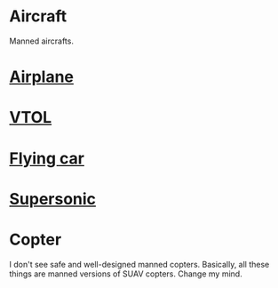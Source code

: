 Aircraft
========

Manned aircrafts.

# [Airplane](Airplane.md)

# [VTOL](VTOL.md)

# [Flying car](FlyingCar.md)

# [Supersonic](Supersonic.md)

# Copter

I don't see safe and well-designed manned copters. Basically, all these things are manned versions of SUAV copters.
Change my mind.

